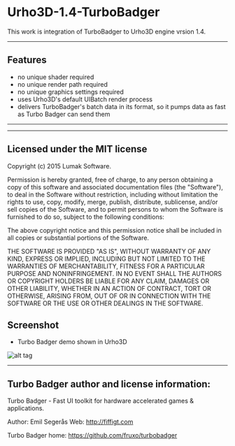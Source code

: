 # Urho3D-1.4-TurboBadger

This work is integration of TurboBadger to Urho3D engine vrsion 1.4.

-----------------------------------------------------------------------------------
Features
-----------------------------------------------------------------------------------
* no unique shader required
* no unique render path required
* no unique graphics settings required
* uses Urho3D's default UIBatch render process
* delivers TurboBadger's batch data in its format, so it pumps data as fast as Turbo Badger can send them

-----------------------------------------------------------------------------------

-----------------------------------------------------------------------------------
Licensed under the MIT license
-----------------------------------------------------------------------------------
Copyright (c) 2015 Lumak Software.

Permission is hereby granted, free of charge, to any person obtaining a
copy of this software and associated documentation files (the "Software"),
to deal in the Software without restriction, including without limitation
the rights to use, copy, modify, merge, publish, distribute, sublicense,
and/or sell copies of the Software, and to permit persons to whom the
Software is furnished to do so, subject to the following conditions:

The above copyright notice and this permission notice shall be included in
all copies or substantial portions of the Software.

THE SOFTWARE IS PROVIDED "AS IS", WITHOUT WARRANTY OF ANY KIND, EXPRESS OR
IMPLIED, INCLUDING BUT NOT LIMITED TO THE WARRANTIES OF MERCHANTABILITY,
FITNESS FOR A PARTICULAR PURPOSE AND NONINFRINGEMENT. IN NO EVENT SHALL 
THE AUTHORS OR COPYRIGHT HOLDERS BE LIABLE FOR ANY CLAIM, DAMAGES OR OTHER
LIABILITY, WHETHER IN AN ACTION OF CONTRACT, TORT OR OTHERWISE, ARISING 
FROM, OUT OF OR IN CONNECTION WITH THE SOFTWARE OR THE USE OR OTHER 
DEALINGS IN THE SOFTWARE.

Screenshot
-----------------------------------------------------------------------------------
* Turbo Badger demo shown in Urho3D

![alt tag](https://github.com/Lumak/Urho3D-1.4-TurboBadger/blob/master/screenshot/turbobadger.jpg)







-----------------------------------------------------------------------------------
Turbo Badger author and license information:
-----------------------------------------------------------------------------------
Turbo Badger - Fast UI toolkit for hardware accelerated games & applications.

Author: Emil Segerås Web: http://fiffigt.com

Turbo Badger home: <https://github.com/fruxo/turbobadger>  


